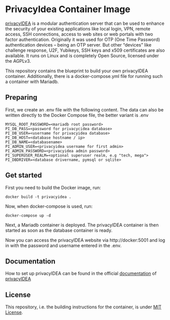 # PrivacyIdea Container Image


[privacyIDEA](https://www.privacyidea.org/) is a modular authentication server that can be used to enhance the security of your existing applications like local login, VPN, remote access, SSH connections, access to web sites or web portals with two factor authentication. Originally it was used for OTP (One Time Password) authentication devices – being an OTP server. But other “devices” like challenge response, U2F, Yubikeys, SSH keys and x509 certificates are also available. It runs on Linux and is completely Open Source, licensed under the AGPLv3.

This repository contains the blueprint to build your own privacyIDEA container. Additionally, there is a docker-compose.yml file for running such a container with Mariadb.

## Preparing

First, we create an .env file with the following content.
The data can also be written directly to the Docker Compose file, the better variant is .env

	MYSQL_ROOT_PASSWORD=<mariadb root password>
	PI_DB_PASS=<password for privacycidea database>
	PI_DB_USER=<username for privacyidea database>
	PI_DB_HOST=<database hostname / ip>
	PI_DB_NAME=<databasename>
	PI_ADMIN_USER=<privacyidea username for first admin>
	PI_ADMIN_PASSWORD=<privacyidea admin password>
	PI_SUPERUSER_REALM=<optional superuser realm, e.g "tech, mega">
	PI_DBDRIVER=<database drivername, pymsql or sqlite>

## Get started

First you need to build the Docker image, run:

	docker build -t privacyidea .

Now, when docker-compose is used, run:

	docker-compose up -d

Next, a Mariadb container is deployed. The privacyIDEA container is then started as soon as the database container is ready.

Now you can access the privacyIDEA website via http://docker:5001 and log in with the password and username entered in the .env.

## Documentation

How to set up privacyIDEA can be found in the official [documentation](https://privacyidea.readthedocs.io/en/latest/) of [privacyIDEA](https://www.privacyidea.org/)


## License

This repository, i.e. the building instructions for the container, is under [MIT License](LICENSE).

